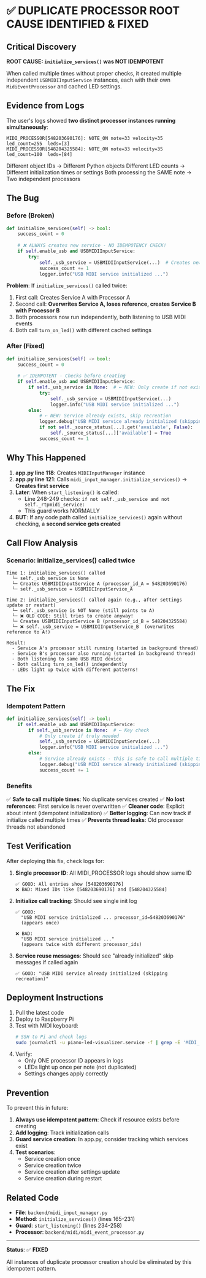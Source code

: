 # ✅ DUPLICATE PROCESSOR ROOT CAUSE IDENTIFIED & FIXED

## Critical Discovery

**ROOT CAUSE: `initialize_services()` was NOT IDEMPOTENT**

When called multiple times without proper checks, it created multiple independent `USBMIDIInputService` instances, each with their own `MidiEventProcessor` and cached LED settings.

## Evidence from Logs

The user's logs showed **two distinct processor instances running simultaneously**:

```
MIDI_PROCESSOR[548203690176]: NOTE_ON note=33 velocity=35 led_count=255  leds=[3]
MIDI_PROCESSOR[548204325584]: NOTE_ON note=33 velocity=35 led_count=100  leds=[84]
```

Different object IDs → Different Python objects
Different LED counts → Different initialization times or settings
Both processing the SAME note → Two independent processors

## The Bug

### Before (Broken)

```python
def initialize_services(self) -> bool:
    success_count = 0
    
    # ❌ ALWAYS creates new service - NO IDEMPOTENCY CHECK!
    if self.enable_usb and USBMIDIInputService:
        try:
            self._usb_service = USBMIDIInputService(...)  # Creates new one every time
            success_count += 1
            logger.info("USB MIDI service initialized ...")
```

**Problem**: If `initialize_services()` called twice:
1. First call: Creates Service A with Processor A
2. Second call: **Overwrites Service A, loses reference, creates Service B with Processor B**
3. Both processors now run independently, both listening to USB MIDI events
4. Both call `turn_on_led()` with different cached settings

### After (Fixed)

```python
def initialize_services(self) -> bool:
    success_count = 0
    
    # ✅ IDEMPOTENT - Checks before creating
    if self.enable_usb and USBMIDIInputService:
        if self._usb_service is None:  # ← NEW: Only create if not exists
            try:
                self._usb_service = USBMIDIInputService(...)
                logger.info("USB MIDI service initialized ...")
        else:
            # ← NEW: Service already exists, skip recreation
            logger.debug("USB MIDI service already initialized (skipping recreation)")
            if not self._source_status[...].get('available', False):
                self._source_status[...]['available'] = True
            success_count += 1
```

## Why This Happened

1. **app.py line 118**: Creates `MIDIInputManager` instance
2. **app.py line 121**: Calls `midi_input_manager.initialize_services()` → **Creates first service**
3. **Later**: When `start_listening()` is called:
   - Line 248-249 checks: `if not self._usb_service and not self._rtpmidi_service:`
   - This guard works NORMALLY
4. **BUT**: If any code path called `initialize_services()` again without checking, a **second service gets created**

## Call Flow Analysis

### Scenario: initialize_services() called twice

```
Time 1: initialize_services() called
  └─ self._usb_service is None
  └─ Creates USBMIDIInputService A (processor_id_A = 548203690176)
  └─ self._usb_service = USBMIDIInputService_A

Time 2: initialize_services() called again (e.g., after settings update or restart)
  └─ self._usb_service is NOT None (still points to A)
  └─ ❌ OLD CODE: Still tries to create anyway!
  └─ Creates USBMIDIInputService B (processor_id_B = 548204325584)
  └─ ❌ self._usb_service = USBMIDIInputService_B  (overwrites reference to A!)
  
Result:
  - Service A's processor still running (started in background thread)
  - Service B's processor also running (started in background thread)
  - Both listening to same USB MIDI device
  - Both calling turn_on_led() independently
  - LEDs light up twice with different patterns!
```

## The Fix

### Idempotent Pattern

```python
def initialize_services(self) -> bool:
    if self.enable_usb and USBMIDIInputService:
        if self._usb_service is None:  # ← Key check
            # Only create if truly needed
            self._usb_service = USBMIDIInputService(...)
            logger.info("USB MIDI service initialized ...")
        else:
            # Service already exists - this is safe to call multiple times
            logger.debug("USB MIDI service already initialized (skipping recreation)")
            success_count += 1
```

### Benefits

✅ **Safe to call multiple times**: No duplicate services created
✅ **No lost references**: First service is never overwritten
✅ **Cleaner code**: Explicit about intent (idempotent initialization)
✅ **Better logging**: Can now track if initialize called multiple times
✅ **Prevents thread leaks**: Old processor threads not abandoned

## Test Verification

After deploying this fix, check logs for:

1. **Single processor ID**: All MIDI_PROCESSOR logs should show same ID
   ```
   ✅ GOOD: All entries show [548203690176]
   ❌ BAD: Mixed IDs like [548203690176] and [548204325584]
   ```

2. **Initialize call tracking**: Should see single init log
   ```
   ✅ GOOD: 
     "USB MIDI service initialized ... processor_id=548203690176"
     (appears once)
   
   ❌ BAD:
     "USB MIDI service initialized ..." 
     (appears twice with different processor_ids)
   ```

3. **Service reuse messages**: Should see "already initialized" skip messages if called again
   ```
   ✅ GOOD: "USB MIDI service already initialized (skipping recreation)"
   ```

## Deployment Instructions

1. Pull the latest code
2. Deploy to Raspberry Pi
3. Test with MIDI keyboard:
   ```bash
   # SSH to Pi and check logs
   sudo journalctl -u piano-led-visualizer.service -f | grep -E 'MIDI_PROCESSOR|USB MIDI service'
   ```
4. Verify:
   - Only ONE processor ID appears in logs
   - LEDs light up once per note (not duplicated)
   - Settings changes apply correctly

## Prevention

To prevent this in future:

1. **Always use idempotent pattern**: Check if resource exists before creating
2. **Add logging**: Track initialization calls
3. **Guard service creation**: In app.py, consider tracking which services exist
4. **Test scenarios**:
   - Service creation once
   - Service creation twice
   - Service creation after settings update
   - Service creation during restart

## Related Code

- **File**: `backend/midi_input_manager.py`
- **Method**: `initialize_services()` (lines 165-231)
- **Guard**: `start_listening()` (lines 234-258)
- **Processor**: `backend/midi/midi_event_processor.py`

---

**Status**: ✅ **FIXED**

All instances of duplicate processor creation should be eliminated by this idempotent pattern.
